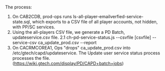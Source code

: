 The process:

1. On CAB2CDB, prod-ops runs ls-all-player-emailverfied-service-state.sql, which exports to a CSV file of all player accounts, not hidden, with PP/SC services.
2. Using the all-players CSV file, we generate a PD Batch, updateservice.csv file.
2.1  ch-pd-service-status.js  --csvfile [csvfile]  --service-csv ca_update_prod.csv --report
3. On CACRMCOREA1, Ops "drops" ca_update_prod.csv into /etc/gtech/capd/updateservice. The Update user service status process processes the file. (https://wiki.gtech.com/display/PD/CAPD+batch+jobs)
